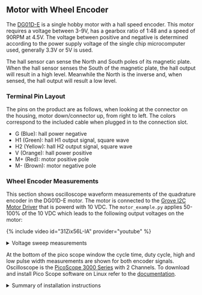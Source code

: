 ## Motor with Wheel Encoder

The [DG01D-E](https://www.sparkfun.com/products/16413) is a single hobby motor with a hall speed encoder. 
This motor requires a voltage between 3-9V, has a gearbox ratio of 1:48 and a speed of 90RPM at 4.5V. 
The voltage between positive and negative is determined according to the power supply voltage of the single chip microcomputer used, 
generally 3.3V or 5V is used.

The hall sensor can sense the North and South poles of its magnetic plate. 
When the hall sensor senses the South of the magnetic plate, the hall output will result in a high level. 
Meanwhile the North is the inverse and, when sensed, the hall output will result a low level.

### Terminal Pin Layout

The pins on the product are as follows, when looking at the connector on the housing, motor down/connector up, from right to left. The colors correspond to the included cable when plugged in to the connection slot.

- G (Blue): hall power negative
- H1 (Green): hall H1 output signal, square wave
- H2 (Yellow): hall H2 output signal, square wave
- V (Orange): hall power positive
- M+ (Red): motor positive pole
- M- (Brown): motor negative pole


### Wheel Encoder Measurements

This section shows oscilloscope waveform measurements of the quadrature encoder in the DG01D-E motor. 
The motor is connected to the [Grove I2C Motor Driver](https://fjp.at/projects/diffbot/components/#control) that is powerd with 10 VDC. 
The `motor_example.py` applies 50-100% of the 10 VDC which leads to the following output voltages on the motor:

{% include video id="31Zix56L-IA" provider="youtube" %}

<details><summary>Voltage sweep measurements</summary>
- 0:00 Forward Speed 50: 6.5 VDC
- 0:12 Back Speed 50: 6.5 VDC 
- 0:23 Forward Speed 60: 6.9 VDC
- 0:34 Back Speed 60: 6.9 VDC
- 0:46 Forward Speed 70:  7.2 VDC
- 0:56 Back Speed 70:  7.2 VDC
- 1:07 Forward 80: 7.3 VDC
- 1:18 Back 80: 7.3 VDC
- 1:29 Forward 90: 7.6 VDC
- 1:41 Back 90: 7.6 VDC
- 1:52 Forward 100: 7.9 VDC
- 2:02 Back 100: 7.9 VDC
</details>


At the bottom of the pico scope window the cycle time, duty cycle, high and low pulse width measurements are shown for both encoder signals.
Oscilloscope is the [PicoScope 3000 Series](https://www.picotech.com/oscilloscope/3000/usb3-oscilloscope-logic-analyzer) with 2 Channels.
To download and install Pico Scope software on Linux refer to the [documentation](https://www.picotech.com/downloads/linux).

<details><summary>Summary of installation instructions</summary>

1. Add repository to the updater
```console
sudo bash -c 'echo "deb https://labs.picotech.com/debian/ picoscope main" >/etc/apt/sources.list.d/picoscope.list'
```
2. Import public key
```console
wget -O - https://labs.picotech.com/debian/dists/picoscope/Release.gpg.key | sudo apt-key add -
```
3. Update package manager cache
```console
sudo apt-get update
```

4. Install PicoScope

```console
sudo apt-get install picoscope
```

</details>


